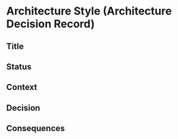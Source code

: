 # Architecture Style (Architecture Decision Record)

## Title

## Status

## Context

## Decision

## Consequences
